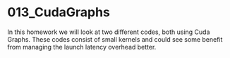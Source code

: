# 013_CudaGraphs

In this homework we will look at two different codes, both using Cuda Graphs. These codes consist of small kernels and could see some benefit from managing the launch latency overhead better. 
